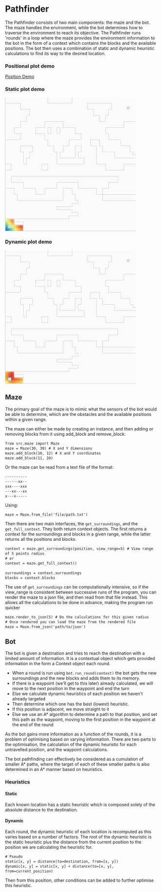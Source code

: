 # Pathfinder
The Pathfinder consists of two main components: the maze and the bot.
The maze handles the environment, while the bot determines how to traverse the environment to reach its objective.
The Pathfinder runs 'rounds' in a loop where the maze provides the environment information to the bot in the form of a context which contains the blocks and the available positions. The bot then uses a combination of static and dynamic heuristic calculations to find its way to the desired location.

### Positional plot demo
[Position Demo](demo/demo_mp.gif)
### Static plot demo
![Static Demo](demo/demo_sp.gif)
### Dynamic plot demo
![Dynamic Demo](demo/demo_dp.gif)

## Maze
The primary goal of the maze is to mimic what the sensors of the bot would be able to determine, which are the obstacles and the available positions within a given range.

The maze can either be made by creating an instance, and then adding or removing blocks from it using add_block and remove_block:
```
from src.maze import Maze
maze = Maze(30, 30) # X and Y dimensions
maze.add_block(10, 12) # X and Y coordinates
maze.add_block(11, 20)
```
Or the maze can be read from a text file of the format:
```
----------
------xx--
xxx----xxx
---xx---xx
x---x-----
```
Using:
```
maze = Maze.from_file('file/path.txt')
```
Then there are two main interfaces, the `get_surroundings`, and the `get_full_context`. They both return context objects. The first returns a context for the surroundings and blocks in a given range, while the latter returns all the positions and blocks.
```
context = maze.get_surroundings(position, view_range=5) # View range of 5 points radius
# or
context = maze.get_full_context()

surroundings = context.surroundings
blocks = context.blocks
```
The use of `get_surroundings` can be computationally intensive, so if the view_range is consistent between successive runs of the program, you can render the maze to a json file, and then read from that file instead. This allows all the calculations to be done in advance, making the program run quicker
```
maze.render_to_json(5) # Do the calculations for this given radius
# Once rendered you can load the maze from the rendered file
maze = Maze.from_json('path/to/json')
```

## Bot
The bot is given a destination and tries to reach the destination with a limited amount of information. It is a contextual object which gets provided information in the form a Context object each round.
* When a round is run using `bot.run_round(context)` the bot gets the new surroundings and the new blocks and adds them to its memory.
* If there is a waypoint (we'll get to this later) already calculated, we will move to the next position in the waypoint and end the turn
* Else we calculate dynamic heuristics of each position we haven't already targeted
* Then determine which one has the best (lowest) heuristic.
* If this position is adjacent, we move straight to it
* Else we use an A* algorithm to determine a path to that position, and set this path as the waypoint, moving to the first position in the waypoint at the end of the round

As the bot gains more information as a function of the rounds, it is a problem of optimising based on varying information. There are two parts to the optimisation, the calculation of the dynamic heuristic for each untravelled position, and the waypoint calculations.

The bot pathfinding can effectively be considered as a cumulation of smaller A* paths, where the target of each of these smaller paths is also determined in an A* manner based on heuristics.

### Heuristics
#### Static
Each known location has a static heuristic which is composed solely of the absolute distance to the destination.
#### Dynamic
Each round, the dynamic heuristic of each location is recomputed as this varies based on a number of factors. The root of the dynamic heuristic is the static heuristic plus the distance from the current position to the position we are calculating the heuristic for.
```
# Pseudo
static[x, y] = distance(to=destination, from=[x, y])
dynamic[x, y] = static[x, y] + distance(to=[x, y], from=current_position)
```
Then from this position, other conditions can be added to further optimise this heuristic.
